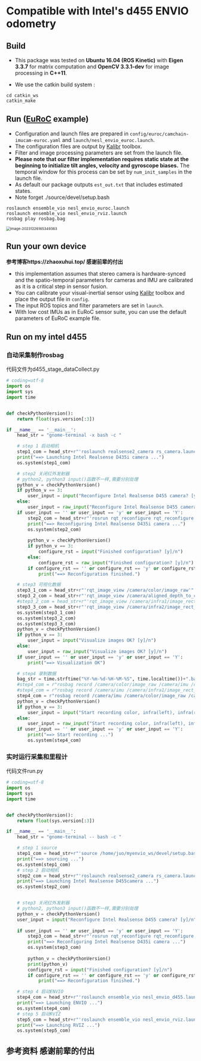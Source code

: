 # Compatible with Intel's d455 ENVIO odometry

## Build

- This package was tested on **Ubuntu 16.04 (ROS Kinetic)** with **Eigen 3.3.7** for matrix computation and **OpenCV 3.3.1-dev** for image processing in **C++11**.

- We use the catkin build system :

```
cd catkin_ws
catkin_make
```

## Run ([EuRoC](https://projects.asl.ethz.ch/datasets/doku.php?id=kmavvisualinertialdatasets) example)

- Configuration and launch files are prepared in `config/euroc/camchain-imucam-euroc.yaml` and `launch/nesl_envio_euroc.launch`.
- The configuration files are output by [Kalibr](https://github.com/ethz-asl/kalibr) toolbox.
- Filter and image processing parameters are set from the launch file.
- **Please note that our filter implementation requires static state at the beginning to initialize tilt angles, velocity and gyroscope biases.** The temporal window for this process can be set by `num_init_samples` in the launch file.
- As default our package outputs `est_out.txt` that includes estimated states.
- Note forget  ./source/devel/setup.bash

```
roslaunch ensemble_vio nesl_envio_euroc.launch
roslaunch ensemble_vio nesl_envio_rviz.launch
rosbag play rosbag.bag
```

<img src="https://telegraph-image-6yo.pages.dev/file/ff6a66bda4376279253a8.png" alt="image-20231226165349363" style="zoom:67%;" />

## Run your own device

**参考博客https://zhaoxuhui.top/ 感谢前辈的付出**

- this implementation assumes that stereo camera is hardware-synced and the spatio-temporal parameters for cameras and IMU are calibrated as it is a critical step in sensor fusion.
- You can calibrate your visual-inertial sensor using [Kalibr](https://github.com/ethz-asl/kalibr) toolbox and place the output file in `config`.
- The input ROS topics and filter parameters are set in `launch`.
- With low cost IMUs as in EuRoC sensor suite, you can use the default parameters of EuRoC example file.

## Run on my intel d455

### 自动采集制作rosbag

代码文件为d455_stage_dataCollect.py

```python
# coding=utf-8
import os
import sys
import time


def checkPythonVersion():
    return float(sys.version[:3])

if __name__ == '__main__':
    head_str = "gnome-terminal -x bash -c "

    # step 1 启动相机
    step1_com = head_str+r"'roslaunch realsense2_camera rs_camera.launch'"
    print("==> Launching Intel Realsense D435i camera ...")
    os.system(step1_com)

    # step2 关闭红外发射器
    # python2, python3 input()函数不一样,需要分别处理
    python_v = checkPythonVersion()
    if python_v == 3:
        user_input = input("Reconfigure Intel Realsense D455 camera? [y]/n")
    else:
        user_input = raw_input("Reconfigure Intel Realsense D455 camera? [y]/n")
    if user_input == '' or user_input == 'y' or user_input == 'Y':
        step2_com = head_str+r"'rosrun rqt_reconfigure rqt_reconfigure'"
        print("==> Reconfiguring Intel Realsense D435i camera ...")
        os.system(step2_com)
    
        python_v = checkPythonVersion()
        if python_v == 3:
            configure_rst = input("Finished configuration? [y]/n")
        else:
            configure_rst = raw_input("Finished configuration? [y]/n")
        if configure_rst == '' or configure_rst == 'y' or configure_rst == 'Y':
            print("==> Reconfiguration finished.")

    # step3 可视化数据
    step3_1_com = head_str+r"'rqt_image_view /camera/color/image_raw'"
    step3_2_com = head_str+r"'rqt_image_view /camera/aligned_depth_to_color/image_raw'"
    #step3_2_com = head_str+r"'rqt_image_view /camera/infra1/image_rect_raw'"
    step3_3_com = head_str+r"'rqt_image_view /camera/infra2/image_rect_raw'"
    os.system(step3_1_com)
    os.system(step3_2_com)
    os.system(step3_3_com)
    python_v = checkPythonVersion()
    if python_v == 3:
        user_input = input("Visualize images OK? [y]/n")
    else:
        user_input = raw_input("Visualize images OK? [y]/n")
    if user_input == '' or user_input == 'y' or user_input == 'Y':
        print("==> Visualization OK")

    # step4 录制数据
    bag_str = time.strftime("%Y-%m-%d-%H-%M-%S", time.localtime())+".bag"
    #step4_com = r"rosbag record /camera/color/image_raw /camera/imu /camera/infra1/image_rect_raw /camera/infra2/image_rect_raw -O "+bag_str
    #step4_com = r"rosbag record /camera/imu /camera/infra1/image_rect_raw /camera/infra2/image_rect_raw -O "+bag_str
    step4_com = r"rosbag record /camera/imu /camera/color/image_raw /camera/aligned_depth_to_color/image_raw -O "+bag_str
    python_v = checkPythonVersion()
    if python_v == 3:
        user_input = input("Start recording color, infra(left), infra(red) and IMU stream? [y]/n")
    else:
        user_input = raw_input("Start recording color, infra(left), infra(red) and IMU stream? [y]/n")
    if user_input == '' or user_input == 'y' or user_input == 'Y':
        print("==> Start recording ...")
        os.system(step4_com)

```

### 实时运行采集和里程计

代码文件run.py

```python
# coding=utf-8
import os
import sys
import time


def checkPythonVersion():
    return float(sys.version[:3])

if __name__ == '__main__':
    head_str = "gnome-terminal -- bash -c "

    # step 1 source
    step1_com = head_str+r"'source /home/juo/myenvio_ws/devel/setup.bash'"
    print("==> sourcing ...")
    os.system(step1_com)
    # step 2 启动相机
    step2_com = head_str+r"'roslaunch realsense2_camera rs_camera.launch'"
    print("==> Launching Intel Realsense D455camera ...")
    os.system(step2_com)


    # step3 关闭红外发射器
    # python2, python3 input()函数不一样,需要分别处理
    python_v = checkPythonVersion()
    user_input = input("Reconfigure Intel Realsense D455 camera? [y]/n")
 
    if user_input == '' or user_input == 'y' or user_input == 'Y':
        step3_com = head_str+r"'rosrun rqt_reconfigure rqt_reconfigure'"
        print("==> Reconfiguring Intel Realsense D435i camera ...")
        os.system(step3_com)
    
        python_v = checkPythonVersion()
        print(python_v)
        configure_rst = input("Finished configuration? [y]/n")
        if configure_rst == '' or configure_rst == 'y' or configure_rst == 'Y':
            print("==> Reconfiguration finished.")

    # step 4 启动ENVIO
    step4_com = head_str+r"'roslaunch ensemble_vio nesl_envio_d455.launch'"
    print("==> Launching ENVIO ...")
    os.system(step4_com)
    # step 5 启动RVIZ
    step5_com = head_str+r"'roslaunch ensemble_vio nesl_envio_rviz.launch'"
    print("==> Launching RVIZ ...")
    os.system(step5_com)


```

## 参考资料 感谢前辈的付出

[1]: https://zhaoxuhui.top/blog/2020/09/09/intel-realsense-d435i-installation-and-use.html
[2]: https://www.mouser.cn/applications/getting-started-with-realsense-d455/

[3]: https://zhaoxuhui.top/blog/2021/11/21/script-for-data-collection-and-postprocessing-with-d435i.html

[4]: https://zhaoxuhui.top/blog/2020/09/25/intel-realsense-D435i-ROS-API-notes.html
